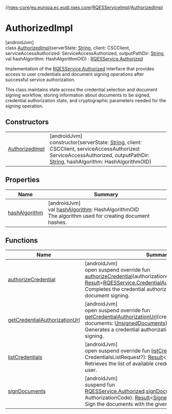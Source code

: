 //[rqes-core](../../../../index.md)/[eu.europa.ec.eudi.rqes.core](../../index.md)/[RQESServiceImpl](../index.md)/[AuthorizedImpl](index.md)

# AuthorizedImpl

[androidJvm]\
class [AuthorizedImpl](index.md)(serverState: [String](https://kotlinlang.org/api/latest/jvm/stdlib/kotlin-stdlib/kotlin/-string/index.html), client: CSCClient, serviceAccessAuthorized: ServiceAccessAuthorized, outputPathDir: [String](https://kotlinlang.org/api/latest/jvm/stdlib/kotlin-stdlib/kotlin/-string/index.html), val hashAlgorithm: HashAlgorithmOID) : [RQESService.Authorized](../../-r-q-e-s-service/-authorized/index.md)

Implementation of the [RQESService.Authorized](../../-r-q-e-s-service/-authorized/index.md) interface that provides access to user credentials and document signing operations after successful service authorization.

This class maintains state across the credential selection and document signing workflow, storing information about documents to be signed, credential authorization state, and cryptographic parameters needed for the signing operation.

## Constructors

| | |
|---|---|
| [AuthorizedImpl](-authorized-impl.md) | [androidJvm]<br>constructor(serverState: [String](https://kotlinlang.org/api/latest/jvm/stdlib/kotlin-stdlib/kotlin/-string/index.html), client: CSCClient, serviceAccessAuthorized: ServiceAccessAuthorized, outputPathDir: [String](https://kotlinlang.org/api/latest/jvm/stdlib/kotlin-stdlib/kotlin/-string/index.html), hashAlgorithm: HashAlgorithmOID) |

## Properties

| Name | Summary |
|---|---|
| [hashAlgorithm](hash-algorithm.md) | [androidJvm]<br>val [hashAlgorithm](hash-algorithm.md): HashAlgorithmOID<br>The algorithm used for creating document hashes. |

## Functions

| Name | Summary |
|---|---|
| [authorizeCredential](authorize-credential.md) | [androidJvm]<br>open suspend override fun [authorizeCredential](authorize-credential.md)(authorizationCode: AuthorizationCode): [Result](https://kotlinlang.org/api/latest/jvm/stdlib/kotlin-stdlib/kotlin/-result/index.html)&lt;[RQESService.CredentialAuthorized](../../-r-q-e-s-service/-credential-authorized/index.md)&gt;<br>Completes the credential authorization process for document signing. |
| [getCredentialAuthorizationUrl](get-credential-authorization-url.md) | [androidJvm]<br>open suspend override fun [getCredentialAuthorizationUrl](get-credential-authorization-url.md)(credential: CredentialInfo, documents: [UnsignedDocuments](../../-unsigned-documents/index.md)): [Result](https://kotlinlang.org/api/latest/jvm/stdlib/kotlin-stdlib/kotlin/-result/index.html)&lt;HttpsUrl&gt;<br>Generates a credential authorization URL for document signing. |
| [listCredentials](list-credentials.md) | [androidJvm]<br>open suspend override fun [listCredentials](list-credentials.md)(request: CredentialsListRequest?): [Result](https://kotlinlang.org/api/latest/jvm/stdlib/kotlin-stdlib/kotlin/-result/index.html)&lt;[List](https://kotlinlang.org/api/latest/jvm/stdlib/kotlin-stdlib/kotlin.collections/-list/index.html)&lt;CredentialInfo&gt;&gt;<br>Retrieves the list of available credentials for the authorized user. |
| [signDocuments](../../sign-documents.md) | [androidJvm]<br>suspend fun [RQESService.Authorized](../../-r-q-e-s-service/-authorized/index.md).[signDocuments](../../sign-documents.md)(authorizationCode: AuthorizationCode): [Result](https://kotlinlang.org/api/latest/jvm/stdlib/kotlin-stdlib/kotlin/-result/index.html)&lt;[SignedDocuments](../../-signed-documents/index.md)&gt;<br>Sign the documents with the given authorization code. |
